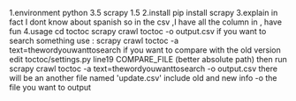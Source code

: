 1.environment
    python 3.5 scrapy 1.5
2.install
    pip install scrapy
3.explain
    in fact  I dont know about spanish
    so in the csv ,I have all the column in ,
    have fun
4.usage
    cd toctoc
    scrapy crawl toctoc -o output.csv
    if you want to search something use :
        scrapy crawl toctoc -a text=thewordyouwanttosearch
    if you want to compare with the old version
        edit toctoc/settings.py    line19  COMPARE_FILE   (better absolute path)
        then run scrapy crawl toctoc -a text=thewordyouwanttosearch -o output.csv
        there will be an another file named 'update.csv' include old and new info
    -o  the file you want to output
